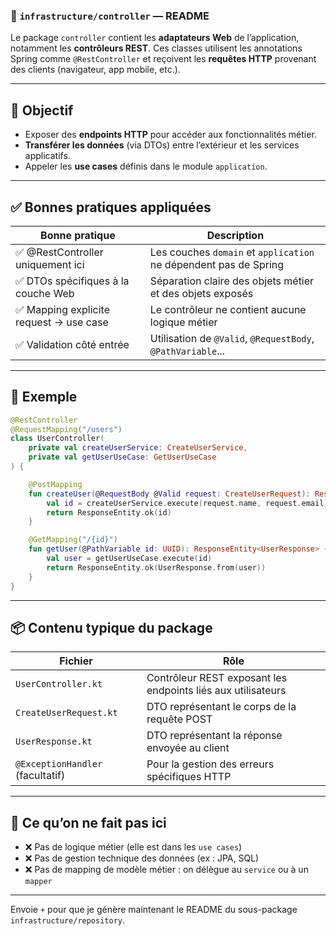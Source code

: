 ### 📁 `infrastructure/controller` — README

Le package `controller` contient les **adaptateurs Web** de l’application, notamment les **contrôleurs REST**. Ces classes utilisent les annotations Spring comme `@RestController` et reçoivent les **requêtes HTTP** provenant des clients (navigateur, app mobile, etc.).

---

## 🎯 Objectif

* Exposer des **endpoints HTTP** pour accéder aux fonctionnalités métier.
* **Transférer les données** (via DTOs) entre l’extérieur et les services applicatifs.
* Appeler les **use cases** définis dans le module `application`.

---

## ✅ Bonnes pratiques appliquées

| Bonne pratique                         | Description                                                      |
| -------------------------------------- | ---------------------------------------------------------------- |
| ✅ @RestController uniquement ici       | Les couches `domain` et `application` ne dépendent pas de Spring |
| ✅ DTOs spécifiques à la couche Web     | Séparation claire des objets métier et des objets exposés        |
| ✅ Mapping explicite request → use case | Le contrôleur ne contient aucune logique métier                  |
| ✅ Validation côté entrée               | Utilisation de `@Valid`, `@RequestBody`, `@PathVariable`...      |

---

## 📌 Exemple

```kotlin
@RestController
@RequestMapping("/users")
class UserController(
    private val createUserService: CreateUserService,
    private val getUserUseCase: GetUserUseCase
) {

    @PostMapping
    fun createUser(@RequestBody @Valid request: CreateUserRequest): ResponseEntity<UUID> {
        val id = createUserService.execute(request.name, request.email)
        return ResponseEntity.ok(id)
    }

    @GetMapping("/{id}")
    fun getUser(@PathVariable id: UUID): ResponseEntity<UserResponse> {
        val user = getUserUseCase.execute(id)
        return ResponseEntity.ok(UserResponse.from(user))
    }
}
```

---

## 📦 Contenu typique du package

| Fichier                          | Rôle                                                         |
| -------------------------------- | ------------------------------------------------------------ |
| `UserController.kt`              | Contrôleur REST exposant les endpoints liés aux utilisateurs |
| `CreateUserRequest.kt`           | DTO représentant le corps de la requête POST                 |
| `UserResponse.kt`                | DTO représentant la réponse envoyée au client                |
| `@ExceptionHandler` (facultatif) | Pour la gestion des erreurs spécifiques HTTP                 |

---

## 🚫 Ce qu’on **ne fait pas** ici

* ❌ Pas de logique métier (elle est dans les `use cases`)
* ❌ Pas de gestion technique des données (ex : JPA, SQL)
* ❌ Pas de mapping de modèle métier : on délègue au `service` ou à un `mapper`

---

Envoie `+` pour que je génère maintenant le README du sous-package `infrastructure/repository`.
